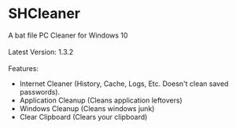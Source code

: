 # SHCleaner
A bat file PC Cleaner for Windows 10
<br><br>
Latest Version: 1.3.2
<br><br>
Features:
- Internet Cleaner (History, Cache, Logs, Etc. Doesn't clean saved passwords).
- Application Cleanup (Cleans application leftovers)
- Windows Cleanup (Cleans windows junk)
- Clear Clipboard (Clears your clipboard)